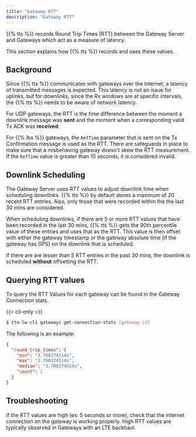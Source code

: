 ```yaml
---
title: "Gateway RTT"
description: "Gateway RTT"
---
```


{{% tts %}} records Round Trip Times (RTT) between the Gateway Server and Gateways which act as a measure of latency.

This section explains how {{% tts %}} records and uses these values.

<!--more-->

## Background

Since {{% tts %}} communicates with gateways over the internet, a latency of transmitted messages is expected. This latency is not an issue for uplinks, but for downlinks, since the Rx windows are at specific intervals, the {{% tts %}} needs to be aware of network latency.

For UDP gateways, the RTT is the time difference between the moment a downlink message was **sent** and the moment when a corresponding valid Tx ACK was **received**.

For {{% lbs %}} gateways, the `RefTime` parameter that is sent on the Tx Confirmation message is used as the RTT. There are safeguards in place to make sure that a misbehaving gateway doesn't skew the RTT measurement. If the `RefTime` value is greater than 10 seconds, it is considered invalid.

## Downlink Scheduling

The Gateway Server uses RTT values to adjust downlink time when scheduling downlinks. {{% tts %}} by default stores a maximum of 20 recent RTT entries. Also, only those that were recorded within the the last 30 mins are considered. 

When scheduling downlinks, if there are 5 or more RTT values that have been recorded in the last 30 mins, {{% tts %}} gets the 90th percentile value of these entries and uses that as the RTT. This value is then offset with either the gateway timestamp or the gateway absolute time (if the gateway has GPS) on the downlink that is scheduled.

If there are are lesser than 5 RTT entries in the past 30 mins, the downlink is scheduled **without** offsetting the RTT.

## Querying RTT values

To query the RTT Values for each gateway can be found in the Gateway Connection stats. 

 {{< cli-only >}}

```bash
$ ttn-lw-cli gateways get-connection-stats [gateway-id]
```

The following is an example:

```json
{
  "round_trip_times": {
    "min": "3.788374514s",
    "max": "3.788374514s",
    "median": "3.788374514s",
    "count": 1
  }
}
```

## Troubleshooting

If the RTT values are high (ex: 5 seconds or more), check that the internet connection on the gateway is working properly. High RTT values are typically observed in Gateways with an LTE backhaul.
